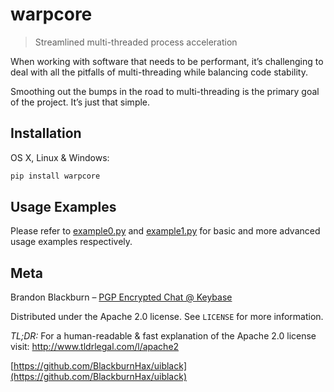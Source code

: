 # warpcore
> Streamlined multi-threaded process acceleration

When working with software that needs to be performant, it’s challenging to deal with all the pitfalls of multi-threading while balancing code stability.

Smoothing out the bumps in the road to multi-threading is the primary goal of the project. It’s just that simple.


## Installation

OS X, Linux & Windows:

```sh
pip install warpcore
```


## Usage Examples

Please refer to 
[example0.py](py:https://github.com/BlackburnHax/warpcore/blob/main/example0.py)
and 
[example1.py](https://github.com/BlackburnHax/warpcore/blob/main/example1.py)
for basic and more advanced usage examples respectively.
## Meta

Brandon Blackburn – [PGP Encrypted Chat @ Keybase](https://keybase.io/blackburnhax/chat)

Distributed under the Apache 2.0 license. See ``LICENSE`` for more information.

_TL;DR:_
For a human-readable & fast explanation of the Apache 2.0 license visit:  http://www.tldrlegal.com/l/apache2


[https://github.com/BlackburnHax/uiblack](https://github.com/BlackburnHax/uiblack)